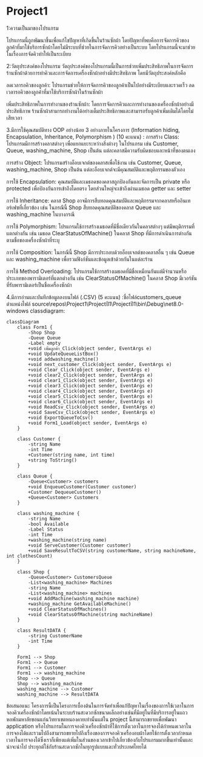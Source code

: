 # Project1
1:ความเป็นมาของโปรแกรม

โปรแกรมนี้ถูกพัฒนาขึ้นเพื่อแก้ไขปัญหาที่เกิดขึ้นในร้านซักผ้า
โดยปัญหาที่พบคือการจัดการคิวของลูกค้าที่มาใช้บริการซักผ้าโดยไม่มีระบบที่ช่วยในการจัดการคิวอย่างเป็นระบบ
โดยโปรแกรมนี้จะมาช่วยในเรื่องการจัดคิวทำให้เป็นระเบียบ


2:วัตถุประสงค์ของโปรแกรม
วัตถุประสงค์ของโปรแกรมนี้เป็นการช่วยเพิ่มประสิทธิภาพในการจัดการร้านซักผ้าด้วยการทำคิวและการจัดการเครื่องซักผ้าอย่างมีประสิทธิภาพ 
โดยมีวัตถุประสงค์หลักคือ

ลดเวลารอคิวของลูกค้า: โปรแกรมช่วยให้การจัดการคิวของลูกค้าเป็นไปอย่างมีระเบียบและรวดเร็ว
ลดเวลารอคิวของลูกค้าที่มาใช้บริการซักผ้าในร้านซักผ้า

เพิ่มประสิทธิภาพในการทำงานของร้านซักผ้า: โดยการจัดการคิวและการทำงานของเครื่องซักผ้าอย่างมีประสิทธิภาพ
ร้านซักผ้าสามารถทำงานได้อย่างเต็มประสิทธิภาพและสามารถรับลูกค้าเพิ่มเติมได้โดยไม่เสียเวลา

3.มีการใช้คุณสมบัติทาง OOP อย่างน้อย 3 อย่างภายในโครงการ (Information hiding, Encapsulation, Inheritance, Polymorphism ) (10 คะแนน)
:
การสร้าง Class: โปรแกรมมีการสร้างคลาสต่างๆ เพื่อแยกแยะระหว่างสิ่งต่างๆ ในโปรแกรม เช่น Customer, Queue, washing_machine, Shop เป็นต้น แต่ละคลาสมีความรับผิดชอบและหน้าที่ของตนเอง

การสร้าง Object: โปรแกรมสร้างอ็อบเจกต์ของคลาสเพื่อใช้งาน เช่น Customer, Queue, washing_machine, Shop เป็นต้น แต่ละอ็อบเจกต์จะมีคุณสมบัติและพฤติกรรมของตัวเอง

การใช้ Encapsulation: คุณสมบัติและเมธอดของคลาสถูกป้องกันและจัดการเป็น private หรือ protected เพื่อป้องกันการเข้าถึงโดยตรง โดยส่วนใหญ่จะเข้าถึงผ่านเมธอด getter และ setter

การใช้ Inheritance: คลาส Shop อาจมีการสืบทอดคุณสมบัติและพฤติกรรมจากคลาสหรืออินเทอร์เฟซที่เกี่ยวข้อง เช่น ในกรณีนี้ Shop สืบทอดคุณสมบัติของคลาส Queue และ washing_machine ในบางกรณี

การใช้ Polymorphism: โปรแกรมใช้การสร้างเมธอดที่มีชื่อเดียวกันในคลาสต่างๆ แต่มีพฤติกรรมที่แตกต่างกัน เช่น เมธอด ClearStatusOfMachine() ในคลาส Shop ที่มีการดำเนินการต่างกันตามชื่อของเครื่องซักผ้าที่ระบุ

การใช้ Composition: ในกรณีนี้ Shop มีการประกอบด้วยอ็อบเจกต์ของคลาสอื่น ๆ เช่น Queue และ washing_machine เพื่อรวมฟังก์ชันและข้อมูลเข้าด้วยกันในแต่ละร้าน

การใช้ Method Overloading: โปรแกรมใช้การสร้างเมธอดที่มีชื่อเหมือนกันแต่มีจำนวนหรือประเภทของพารามิเตอร์ที่แตกต่างกัน เช่น ClearStatusOfMachine() ในคลาส Shop มีเวอร์ชันที่รับพารามิเตอร์เป็นชื่อเครื่องซักผ้า

4.มีการอ่านและบันทึกข้อมูลลงบนไฟล์ (.CSV) (5 คะแนน)
:ชื่อไฟล์customers_queue
ตำแหน่งไฟล์ source\repos\Project1\Projectปี1\Projectปี1\bin\Debug\net8.0-windows
classdiagram:

```mermaid
classDiagram
    class Form1 {
        -Shop Shop
        -Queue Queue
        -Label empty
        +void เพิ่มลูกค้า_Click(object sender, EventArgs e)
        +void UpdateQueueListBox()
        +void addwashing_machine()
        +void next_customer_Click(object sender, EventArgs e)
        +void Clear_Click(object sender, EventArgs e)
        +void clear2_Click(object sender, EventArgs e)
        +void clear1_Click(object sender, EventArgs e)
        +void clear3_Click(object sender, EventArgs e)
        +void clear4_Click(object sender, EventArgs e)
        +void clear5_Click(object sender, EventArgs e)
        +void clear6_Click(object sender, EventArgs e)
        +void ReadCsv_Click(object sender, EventArgs e)
        +void SaveCsv_Click(object sender, EventArgs e)
        +void ExportQueueToCsv()
        +void Form1_Load(object sender, EventArgs e)
    }

    class Customer {
        -string Name
        -int Time
        +Customer(string name, int time)
        +string ToString()
    }

    class Queue {
        -Queue<Customer> customers
        +void EnqueueCustomer(Customer customer)
        +Customer DequeueCustomer()
        +Queue<Customer> Customers
    }

    class washing_machine {
        -string Name
        -bool Available
        -Label Status
        -int Time
        +washing_machine(string name)
        +void ServeCustomer(Customer customer)
        +void SaveResultToCSV(string customerName, string machineName, int clothesCount)
    }

    class Shop {
        -Queue<Customer> CustomersQueue
        -List<washing_machine> Machines
        -string Name
        -List<washing_machine> machines
        +void AddMachine(washing_machine machine)
        +washing_machine GetAvailableMachine()
        +void ClearStatusOfMachines()
        +void ClearStatusOfMachine(string machineName)
    }

    class ResultDATA {
        -string CustomerName
        -int Time
    }

    Form1 --> Shop
    Form1 --> Queue
    Form1 --> Customer
    Form1 --> washing_machine
    Shop --> Queue
    Shop --> washing_machine
    washing_machine --> Customer
    washing_machine --> ResultDATA
```
ข้อเสนอแนะ
โครงการนี้เป็นโครงการเบื้องต้นในการจัดทำเพื่อแก้ปัญหาในเรื่องของการใช้เวลาในการจองคิวเครื่องซักผ้าโดยเน้นในระบบร้านสะดวกซักขนาดเล็กอย่างเช่นที่มีอยู่ในที่มีบริการอยู่ในแถวหอพักมหาลัยขอนแก่นวิทยาเขตหนองคายเท่านั้นแต่ใน 
project นี้สามารถขยายเพื่อพัฒนา application หรือโปรแกรมในการจองคิวเครื่องซักผ้าที่ใช้การตั้งเวลาในการจองได้กำหนดเวลาในการจองได้และรวมไปถึงสามารถขยายไปถึงเรื่องของการจองคิวเครื่องอบผ้าโดยใช้การตั้งเวลากำหนดเวลาในการจองได้ซึ่งเราก็เพียงแต่เพิ่มในส่วนของเวลาเข้าไปเกี่ยวข้องกับโปรแกรมมากขึ้นเท่านั้นและน่าจะนำไป ประยุกต์ใช้กับร้านสะดวกซักในทุกรูปแบบและทั่วประเทศไทยได้
